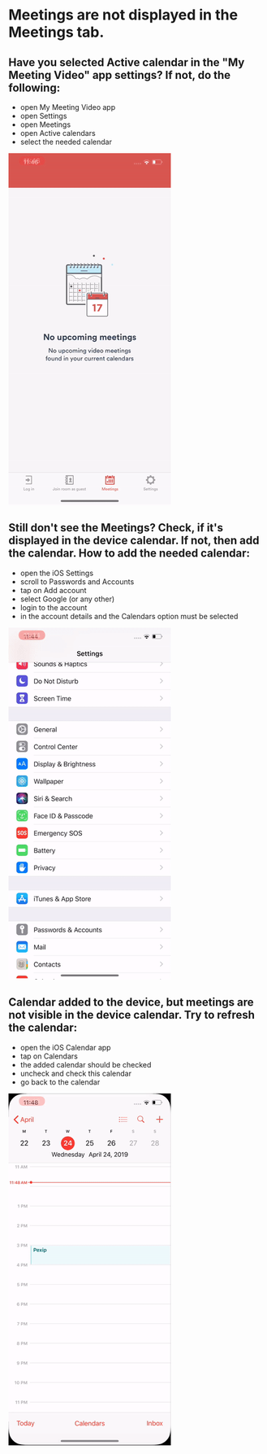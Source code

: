 # Meetings are not displayed in the Meetings tab.

## Have you selected Active calendar in the "My Meeting Video" app settings? If not, do the following: 
* open My Meeting Video app
* open Settings
* open Meetings
* open Active calendars
* select the needed calendar 

![gif](ezgif.com-video-to-gif-2.gif)

## Still don't see the Meetings? Check, if it's displayed in the device calendar. If not, then add the calendar. How to add the needed calendar: 
* open the iOS Settings
* scroll to Passwords and Accounts
* tap on Add account
* select Google (or any other)
* login to the account 
* in the account details and the Calendars option must be selected

![gif](ezgif.com-video-to-gif.gif)


## Calendar added to the device, but meetings are not visible in the device calendar. Try to refresh the calendar:
* open the iOS Calendar app
* tap on Calendars
* the added calendar should be checked
* uncheck and check this calendar 
* go back to the calendar


![gif](ezgif.com-video-to-gif-3.gif)

